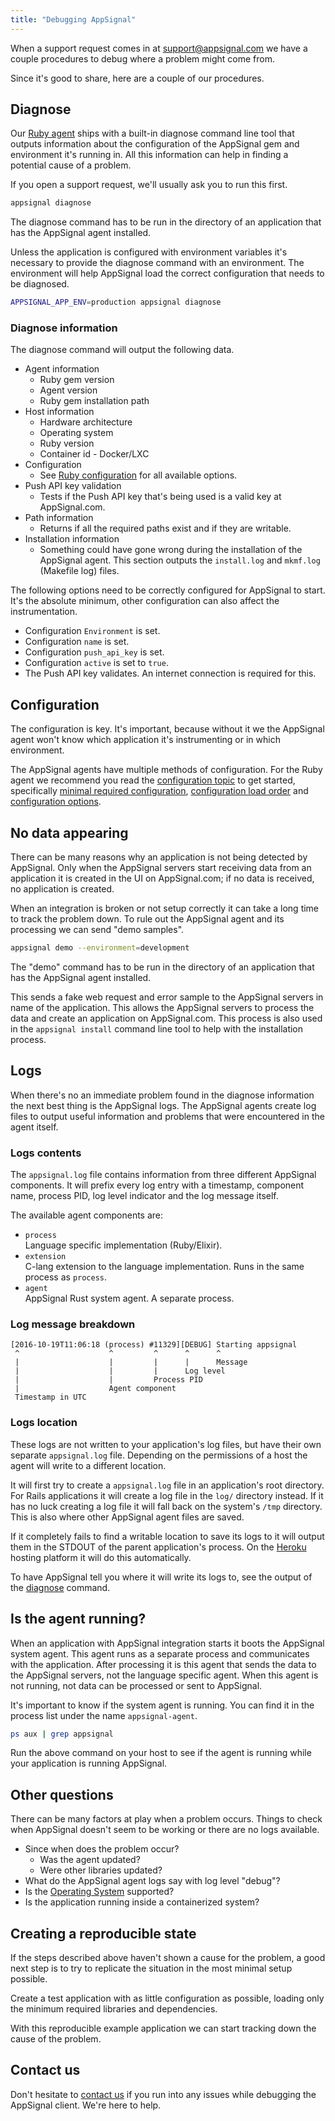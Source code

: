 ```yaml
---
title: "Debugging AppSignal"
---
```


When a support request comes in at support@appsignal.com we have a couple
procedures to debug where a problem might come from.

Since it's good to share, here are a couple of our procedures.

## Diagnose

Our [Ruby agent](/ruby/index.html) ships with a built-in diagnose command line
tool that outputs information about the configuration of the AppSignal gem and
environment it's running in. All this information can help in finding a
potential cause of a problem.

If you open a support request, we'll usually ask you to run this first.

```bash
appsignal diagnose
```

The diagnose command has to be run in the directory of an application that has
the AppSignal agent installed.

Unless the application is configured with environment variables it's necessary
to provide the diagnose command with an environment. The environment will help
AppSignal load the correct configuration that needs to be diagnosed.

```bash
APPSIGNAL_APP_ENV=production appsignal diagnose
```

### Diagnose information

The diagnose command will output the following data.

- Agent information
  - Ruby gem version
  - Agent version
  - Ruby gem installation path
- Host information
  - Hardware architecture
  - Operating system
  - Ruby version
  - Container id - Docker/LXC
- Configuration
  - See [Ruby configuration](/ruby/configuration/options.html) for all
    available options.
- Push API key validation
  - Tests if the Push API key that's being used is a valid key at AppSignal.com.
- Path information
  - Returns if all the required paths exist and if they are writable.
- Installation information
  - Something could have gone wrong during the installation of the AppSignal
    agent. This section outputs the `install.log` and `mkmf.log` (Makefile log)
    files.

The following options need to be correctly configured for AppSignal to start.
It's the absolute minimum, other configuration can also affect the
instrumentation.

- Configuration `Environment` is set.
- Configuration `name` is set.
- Configuration `push_api_key` is set.
- Configuration `active` is set to `true`.
- The Push API key validates. An internet connection is required for this.

## Configuration

The configuration is key. It's important, because without it we the AppSignal
agent won't know which application it's instrumenting or in which environment.

The AppSignal agents have multiple methods of configuration. For the Ruby agent
we recommend you read the [configuration topic](/ruby/configuration/index.html)
to get started, specifically [minimal required
configuration](/ruby/configuration/#minimal-required-configuration),
[configuration load order](/ruby/configuration/load-order.html) and
[configuration options](/ruby/configuration/options.html).

## No data appearing

There can be many reasons why an application is not being detected by
AppSignal. Only when the AppSignal servers start receiving data from an
application it is created in the UI on AppSignal.com; if no data is received,
no application is created.

When an integration is broken or not setup correctly it can take a long time to
track the problem down. To rule out the AppSignal agent and its processing we
can send "demo samples".

```bash
appsignal demo --environment=development
```

The "demo" command has to be run in the directory of an application that has
the AppSignal agent installed.

This sends a fake web request and error sample to the AppSignal servers in name
of the application. This allows the AppSignal servers to process the data and
create an application on AppSignal.com. This process is also used in the
`appsignal install` command line tool to help with the installation process.

## Logs

When there's no an immediate problem found in the diagnose information the
next best thing is the AppSignal logs. The AppSignal agents create log files to
output useful information and problems that were encountered in the agent
itself.

### Logs contents

The `appsignal.log` file contains information from three different AppSignal
components. It will prefix every log entry with a timestamp, component name,
process PID, log level indicator and the log message itself.

The available agent components are:

- `process`  
  Language specific implementation (Ruby/Elixir).
- `extension`  
  C-lang extension to the language implementation. Runs in the same process as
  `process`.
- `agent`  
  AppSignal Rust system agent. A separate process.

### Log message breakdown

```
[2016-10-19T11:06:18 (process) #11329][DEBUG] Starting appsignal
 ^                    ^         ^      ^      ^
 |                    |         |      |      Message
 |                    |         |      Log level
 |                    |         Process PID
 |                    Agent component
 Timestamp in UTC
```

### Logs location

These logs are not written to your application's log files, but have their own
separate `appsignal.log` file. Depending on the permissions of a host the agent
will write to a different location.

It will first try to create a `appsignal.log` file in an application's root
directory. For Rails applications it will create a log file in the `log/`
directory instead. If it has no luck creating a log file it will fall back on
the system's `/tmp` directory. This is also where other AppSignal agent files
are saved.

If it completely fails to find a writable location to save its logs to it will
output them in the STDOUT of the parent application's process. On the
[Heroku](http://heroku.com/) hosting platform it will do this automatically.

To have AppSignal tell you where it will write its logs to, see the output of
the [diagnose](#diagnose) command.

## Is the agent running?

When an application with AppSignal integration starts it boots the AppSignal
system agent. This agent runs as a separate process and communicates with the
application. After processing it is this agent that sends the data to the
AppSignal servers, not the language specific agent. When this agent is not
running, not data can be processed or sent to AppSignal.

It's important to know if the system agent is running. You can find it in the
process list under the name `appsignal-agent`.

```bash
ps aux | grep appsignal
```

Run the above command on your host to see if the agent is running while your
application is running AppSignal.

## Other questions

There can be many factors at play when a problem occurs. Things to check when
AppSignal doesn't seem to be working or there are no logs available.

- Since when does the problem occur?
  - Was the agent updated?
  - Were other libraries updated?
- What do the AppSignal agent logs say with log level "debug"?
- Is the [Operating System](/support/operating-systems.html) supported?
- Is the application running inside a containerized system?

## Creating a reproducible state

If the steps described above haven't shown a cause for the problem, a good next
step is to try to replicate the situation in the most minimal setup possible.

Create a test application with as little configuration as possible, loading
only the minimum required libraries and dependencies.

With this reproducible example application we can start tracking down the cause
of the problem.

## Contact us

Don't hesitate to [contact us](mailto:support@appsignal.com) if you run into
any issues while debugging the AppSignal client. We're here to help.
